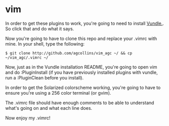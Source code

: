 # vim

In order to get these plugins to work, you're going to need to install [Vundle.](https://github.com/VundleVim/Vundle.vim). So click that and do what it says.

Now you're going to have to clone this repo and replace your .vimrc with mine. In your shell, type the following:

    $ git clone http://github.com/agcollins/vim_agc ~/ && cp ~/vim_agc/.vimrc ~/ 

Now, just as in the Vundle installation README, you're going to open vim and do :PluginInstall (if you have previously installed plugins with vundle, run a :PluginClean before you install).

In order to get the Solarized colorscheme working, you're going to have to ensure you're using a 256 color terminal (or gvim).

The .vimrc file should have enough comments to be able to understand what's going on and what each line does.


Now enjoy my .vimrc!
